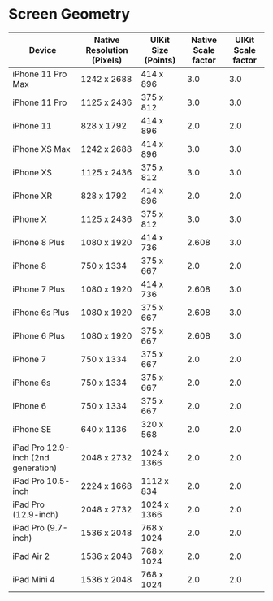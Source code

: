 # Screen Geometry

| **Device**                              | **Native Resolution (Pixels)** | **UIKit Size (Points)** | **Native Scale factor** | **UIKit Scale factor** |
|-----------------------------------------|--------------------------------|-------------------------|-------------------------|------------------------|
| iPhone 11 Pro Max                       | 1242 x 2688                    | 414 x 896               | 3.0                     | 3.0                    |
| iPhone 11 Pro                           | 1125 x 2436                    | 375 x 812               | 3.0                     | 3.0                    |
| iPhone 11                               | 828 x 1792                     | 414 x 896               | 2.0                     | 2.0                    |
| iPhone XS Max                           | 1242 x 2688                    | 414 x 896               | 3.0                     | 3.0                    |
| iPhone XS                               | 1125 x 2436                    | 375 x 812               | 3.0                     | 3.0                    |
| iPhone XR                               | 828 x 1792                     | 414 x 896               | 2.0                     | 2.0                    |
| iPhone X                                | 1125 x 2436                    | 375 x 812               | 3.0                     | 3.0                    |
| iPhone 8 Plus                           | 1080 x 1920                    | 414 x 736               | 2.608                   | 3.0                    |
| iPhone 8                                | 750 x 1334                     | 375 x 667               | 2.0                     | 2.0                    |
| iPhone 7 Plus                           | 1080 x 1920                    | 414 x 736               | 2.608                   | 3.0                    |
| iPhone 6s Plus                          | 1080 x 1920                    | 375 x 667               | 2.608                   | 3.0                    |
| iPhone 6 Plus                           | 1080 x 1920                    | 375 x 667               | 2.608                   | 3.0                    |
| iPhone 7                                | 750 x 1334                     | 375 x 667               | 2.0                     | 2.0                    |
| iPhone 6s                               | 750 x 1334                     | 375 x 667               | 2.0                     | 2.0                    |
| iPhone 6                                | 750 x 1334                     | 375 x 667               | 2.0                     | 2.0                    |
| iPhone SE                               | 640 x 1136                     | 320 x 568               | 2.0                     | 2.0                    |
| iPad Pro 12.9-inch (2nd generation)     | 2048 x 2732                    | 1024 x 1366             | 2.0                     | 2.0                    |
| iPad Pro 10.5-inch                      | 2224 x 1668                    | 1112 x 834              | 2.0                     | 2.0                    |
| iPad Pro (12.9-inch)                    | 2048 x 2732                    | 1024 x 1366             | 2.0                     | 2.0                    |
| iPad Pro (9.7-inch)                     | 1536 x 2048                    | 768 x 1024              | 2.0                     | 2.0                    |
| iPad Air 2                              | 1536 x 2048                    | 768 x 1024              | 2.0                     | 2.0                    |
| iPad Mini 4                             | 1536 x 2048                    | 768 x 1024              | 2.0                     | 2.0                    |
